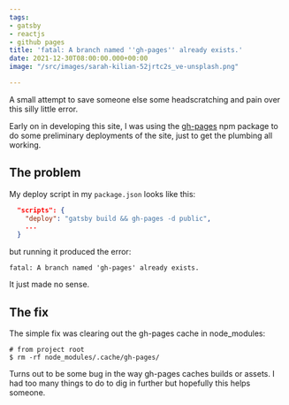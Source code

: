 ```yaml
---
tags:
- gatsby
- reactjs
- github pages
title: 'fatal: A branch named ''gh-pages'' already exists.'
date: 2021-12-30T08:00:00.000+00:00
image: "/src/images/sarah-kilian-52jrtc2s_ve-unsplash.png"

---
```

A small attempt to save someone else some headscratching and pain over this silly little error.

Early on in developing this site, I was using the [gh-pages](https://github.com/tschaub/gh-pages) npm package to do some preliminary deployments of the site, just to get the plumbing all working.

## The problem

My deploy script in my `package.json` looks like this:

```json
  "scripts": {
    "deploy": "gatsby build && gh-pages -d public",
    ...
  }
```

but running it produced the error:

```shell
fatal: A branch named 'gh-pages' already exists.
```

It just made no sense.

## The fix

The simple fix was clearing out the gh-pages cache in node_modules:

```shell
# from project root
$ rm -rf node_modules/.cache/gh-pages/
```

Turns out to be some bug in the way gh-pages caches builds or assets. I had too many things to do to dig in further but hopefully this helps someone.